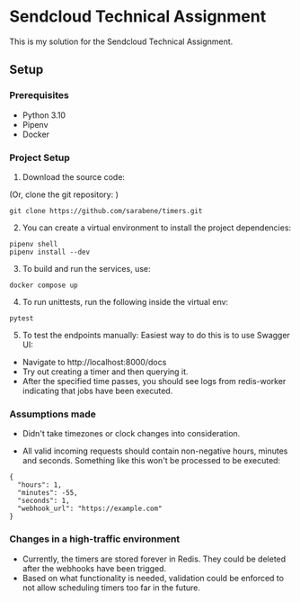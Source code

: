 # Sendcloud Technical Assignment

This is my solution for the Sendcloud Technical Assignment. 

## Setup 

### Prerequisites 

- Python 3.10
- Pipenv
- Docker


### Project Setup

1. Download the source code:

(Or, clone the git repository: )

```
git clone https://github.com/sarabene/timers.git
``` 

2. You can create a virtual environment to install the project dependencies:

```
pipenv shell
pipenv install --dev
```

3. To build and run the services, use:
```
docker compose up
```

4. To run unittests, run the following inside the virtual env: 
```
pytest
```

5. To test the endpoints manually: 
Easiest way to do this is to use Swagger UI: 

* Navigate to http://localhost:8000/docs
* Try out creating a timer and then querying it. 
* After the specified time passes, you should see logs from redis-worker indicating that jobs have been executed.

### Assumptions made

* Didn't take timezones or clock changes into consideration. 

* All valid incoming requests should contain non-negative hours, minutes and seconds.
Something like this won't be processed to be executed: 

```
{
  "hours": 1,
  "minutes": -55,
  "seconds": 1,
  "webhook_url": "https://example.com"
}
```

### Changes in a high-traffic environment

* Currently, the timers are stored forever in Redis. They could be deleted after the webhooks have been trigged. 
* Based on what functionality is needed, validation could be enforced to not allow scheduling timers too far in the future. 
